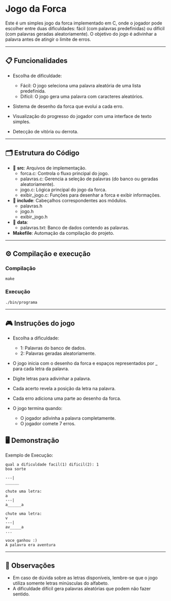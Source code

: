 # Jogo da Forca
Este é um simples jogo da forca implementado em C, onde o jogador pode escolher entre duas dificuldades: fácil (com palavras predefinidas) ou difícil (com palavras geradas aleatoriamente). O objetivo do jogo é adivinhar a palavra antes de atingir o limite de erros.

---

## 📋 Funcionalidades
- Escolha de dificuldade:
  - Fácil: O jogo seleciona uma palavra aleatória de uma lista predefinida.
  - Difícil: O jogo gera uma palavra com caracteres aleatórios.
  
- Sistema de desenho da forca que evolui a cada erro.  
- Visualização do progresso do jogador com uma interface de texto simples.  
- Detecção de vitória ou derrota.

---

## 🗂️ Estrutura do Código
- 📂 **src**: Arquivos de implementação.
    - forca.c: Controla o fluxo principal do jogo.
    - palavras.c: Gerencia a seleção de palavras (do banco ou geradas aleatoriamente).
    - jogo.c: Lógica principal do jogo da forca.
    - exibir_jogo.c: Funções para desenhar a forca e exibir informações.
- 📂 **include**: Cabeçalhos correspondentes aos módulos.
    - palavras.h
    - jogo.h
    - exibir_jogo.h
- 📂 **data**:
    - palavras.txt: Banco de dados contendo as palavras.
- **Makefile**: Automação da compilação do projeto.

---


## ⚙️ Compilação e execução

### Compilação
```
make
```

### Execução
```
./bin/programa
```

---

## 🎮 Instruções do jogo

- Escolha a dificuldade:
  - 1: Palavras do banco de dados.
  - 2: Palavras geradas aleatoriamente.
 
- O jogo inicia com o desenho da forca e espaços representados por _ para cada letra da palavra.
- Digite letras para adivinhar a palavra.
- Cada acerto revela a posição da letra na palavra.
- Cada erro adiciona uma parte ao desenho da forca.
- O jogo termina quando:
  - O jogador adivinha a palavra completamente.
  - O jogador comete 7 erros.

## 🖥️ Demonstração
Exemplo de Execução:
```
qual a dificuldade facil(1) dificil(2): 1
boa sorte

---|
______

chute uma letra:
a
---|
a______a

chute uma letra:
v
---|
av_____a
...

voce ganhou :)
A palavra era aventura
```

---

## 📌 Observações
- Em caso de dúvida sobre as letras disponíveis, lembre-se que o jogo utiliza somente letras minúsculas do alfabeto.
- A dificuldade difícil gera palavras aleatórias que podem não fazer sentido.
